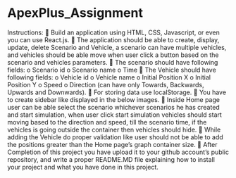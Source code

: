 # ApexPlus_Assignment

Instructions:
 Build an application using HTML, CSS, Javascript, or even you can use React.js.
 The application should be able to create, display, update, delete Scenario and Vehicle, a
scenario can have multiple vehicles, and vehicles should be able move when user click a button
based on the scenario and vehicles parameters.
 The scenario should have following fields:
o Scenario id
o Scenario name
o Time
 The Vehicle should have following fields:
o Vehicle id
o Vehicle name
o Initial Position X
o Initial Position Y
o Speed
o Direction (can have only Towards, Backwards, Upwards and Downwards).
 For storing data use localStorage.
 You have to create sidebar like displayed in the below images.
 Inside Home page user can be able select the scenario whichever scenarios he has created and
start simulation, when user click start simulation vehicles should start moving based to the
direction and speed, till the scenario time, if the vehicles is going outside the container then
vehicles should hide.
 While adding the Vehicle do proper validation like user should not be able to add the positions
greater than the Home page’s graph container size.
 After Completion of this project you have upload it to your github account’s public repository,
and write a proper README.MD file explaining how to install your project and what you have
done in this project.
